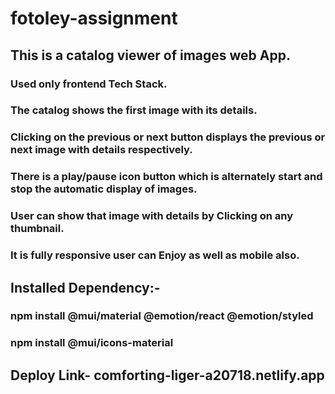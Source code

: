 # fotoley-assignment
## This is a catalog viewer of images web App.
### Used only frontend Tech Stack.
### The catalog shows the first image with its details.
### Clicking on the previous or next button displays the previous or next image with details respectively.
### There is a play/pause icon button which is alternately start and stop the automatic display of images.
### User can show that image with details by Clicking on any thumbnail.
### It is fully responsive user can Enjoy as well as mobile also.


## Installed Dependency:-
### npm install @mui/material @emotion/react @emotion/styled
### npm install @mui/icons-material


## Deploy Link- comforting-liger-a20718.netlify.app